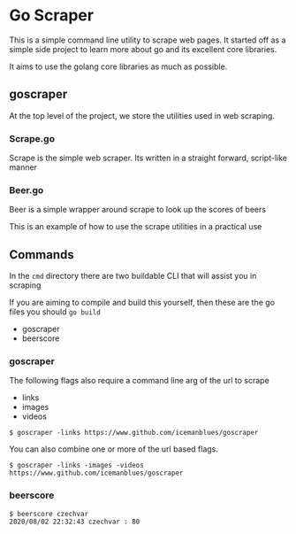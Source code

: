 # Go Scraper

This is a simple command line utility to scrape web pages.
It started off as a simple side project to learn more about go and its
excellent core libraries.

It aims to use the golang core libraries as much as possible.

## goscraper

At the top level of the project, we store the utilities used in web scraping.

### Scrape.go

Scrape is the simple web scraper. Its written in a straight forward, script-like manner

### Beer.go

Beer is a simple wrapper around scrape to look up the scores of beers

This is an example of how to use the scrape utilities in a practical use

## Commands

In the `cmd` directory there are two buildable CLI that will assist you in scraping

If you are aiming to compile and build this yourself, then these are the go files
you should `go build`

* goscraper
* beerscore

### goscraper

The following flags also require a command line arg of the url to scrape

* links
* images
* videos

```
$ goscraper -links https://www.github.com/icemanblues/goscraper
```

You can also combine one or more of the url based flags.

```
$ goscraper -links -images -videos https://www.github.com/icemanblues/goscraper
```

### beerscore

```
$ beerscore czechvar
2020/08/02 22:32:43 czechvar : 80
```
